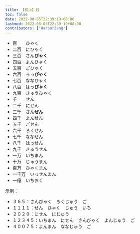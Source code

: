 ```yaml
---
title: 【初上】钱
toc: false
date: 2022-08-05T22:39:19+08:00
lastmod: 2022-08-05T22:39:19+08:00
contributors: ["HarborZeng"]
---
```


- 百　　ひゃく
- 二百　にひゃく
- 三百　さん**びゃく**
- 四百　よんひゃく
- 五百　ごひゃく
- 六百　ろっ**ぴゃく**
- 七百　ななひゃく
- 八百　はっ**ぴゃく**
- 九百　きゅうひゃく
- 千　　せん
- 二千　にせん
- 三千　さん**ぜん**
- 四千　よんせん
- 五千　ごせん
- 六千　ろくせん
- 七千　ななせん
- 八千　はっせん
- 九千　きゅうせん
- 一万　いちまん
- 十万　じゅうまん
- 百万　ひゃくまん
- 一千万　いっせんまん
- 一億　いちおく

示例：

- ３６５：さんびゃく　ろくじゅう　ご
- １１１１：せん　ひゃく　じゅう　いち
- ２０２０：にせん　にじゅう
- １２３４５：いちまん　にせん　さんびゃく　よんじゅう　ご
- ４００７５：よんまん　ななじゅう　ご



